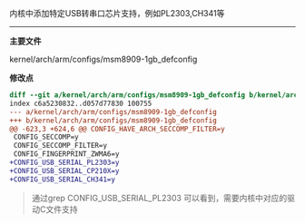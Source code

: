 内核中添加特定USB转串口芯片支持，例如PL2303,CH341等

---

**主要文件**

kernel/arch/arm/configs/msm8909-1gb_defconfig

**修改点**
```diff
diff --git a/kernel/arch/arm/configs/msm8909-1gb_defconfig b/kernel/arch/arm/configs/msm8909-1gb_defconfig
index c6a5230832..d057d77830 100755
--- a/kernel/arch/arm/configs/msm8909-1gb_defconfig
+++ b/kernel/arch/arm/configs/msm8909-1gb_defconfig
@@ -623,3 +624,6 @@ CONFIG_HAVE_ARCH_SECCOMP_FILTER=y
 CONFIG_SECCOMP=y
 CONFIG_SECCOMP_FILTER=y
 CONFIG_FINGERPRINT_ZWMA6=y
+CONFIG_USB_SERIAL_PL2303=y
+CONFIG_USB_SERIAL_CP210X=y
+CONFIG_USB_SERIAL_CH341=y
```

> 通过grep CONFIG_USB_SERIAL_PL2303 可以看到，需要内核中对应的驱动C文件支持
